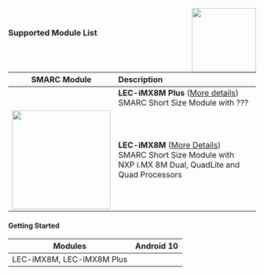 <img src="https://upload.wikimedia.org/wikipedia/commons/thumb/8/82/Android_logo_2019.svg/1374px-Android_logo_2019.svg.png" width="130" align="right">
<br>

### Supported Module List

###  


|                         SMARC Module                         | Description                                                  |
| :----------------------------------------------------------: | :----------------------------------------------------------- |
|                                                              | **LEC-iMX8M Plus** ([More details]())  <br />     SMARC Short Size Module with ???<br /> |
| <img src="https://cdn.adlinktech.com/webupd/products/images/1752/LEC-iMX8M-F_(1)_web.jpg" width="200"/> | **LEC-iMX8M** ([More Details](https://www.adlinktech.com/Products/Computer_on_Modules/SMARC/LEC-iMX8M?lang=en)) <br>     SMARC Short Size Module with NXP i.MX 8M Dual, QuadLite and Quad Processors |






#### Getting Started

| Modules                   | Android 10 |
| ------------------------- | ---------- |
| LEC-iMX8M, LEC-iMX8M Plus |            |

 

